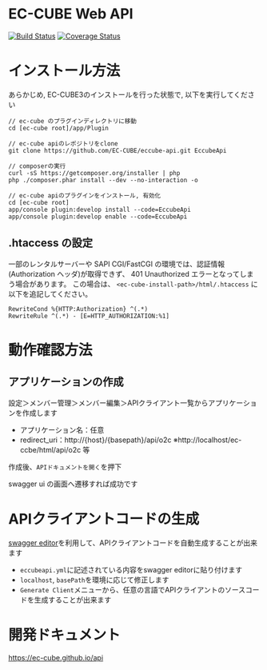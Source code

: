 # EC-CUBE Web API

[![Build Status](https://travis-ci.org/EC-CUBE/eccube-api.svg?branch=master)](https://travis-ci.org/EC-CUBE/eccube-api)
[![Coverage Status](https://coveralls.io/repos/github/EC-CUBE/eccube-api/badge.svg?branch=master)](https://coveralls.io/github/EC-CUBE/eccube-api?branch=master)

# インストール方法

あらかじめ, EC-CUBE3のインストールを行った状態で, 以下を実行してください

```
// ec-cube のプラグインディレクトリに移動
cd [ec-cube root]/app/Plugin

// ec-cube apiのレポジトリをclone
git clone https://github.com/EC-CUBE/eccube-api.git EccubeApi

// composerの実行
curl -sS https://getcomposer.org/installer | php
php ./composer.phar install --dev --no-interaction -o

// ec-cube apiのプラグインをインストール, 有効化
cd [ec-cube root]
app/console plugin:develop install --code=EccubeApi
app/console plugin:develop enable --code=EccubeApi
```

## .htaccess の設定

一部のレンタルサーバーや SAPI CGI/FastCGI の環境では、認証情報(Authorization ヘッダ)が取得できず、 401 Unauthorized エラーとなってしまう場合があります。
この場合は、 `<ec-cube-install-path>/html/.htaccess` に以下を追記してください。

```.htaccess
RewriteCond %{HTTP:Authorization} ^(.*)
RewriteRule ^(.*) - [E=HTTP_AUTHORIZATION:%1]
```


# 動作確認方法

## アプリケーションの作成

設定＞メンバー管理＞メンバー編集＞APIクライアント一覧からアプリケーションを作成します

* アプリケーション名：任意
* redirect_uri：http://{host}/{basepath}/api/o2c ※http://localhost/ec-ccbe/html/api/o2c 等

作成後、`APIドキュメントを開く`を押下

swagger ui の画面へ遷移すれば成功です

# APIクライアントコードの生成

[swagger editor](http://editor.swagger.io/)を利用して、APIクライアントコードを自動生成することが出来ます

* `eccubeapi.yml`に記述されている内容をswagger editorに貼り付けます
* `localhost`, `basePath`を環境に応じて修正します
* `Generate Client`メニューから、任意の言語でAPIクライアントのソースコードを生成することが出来ます

# 開発ドキュメント

https://ec-cube.github.io/api

